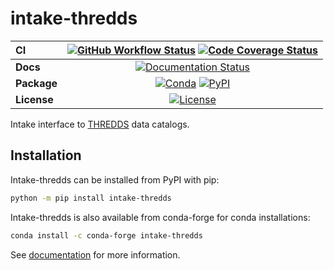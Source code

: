 # intake-thredds

| CI          | [![GitHub Workflow Status][github-ci-badge]][github-ci-link] [![Code Coverage Status][codecov-badge]][codecov-link] |
| :---------- | :-----------------------------------------------------------------------------------------------------------------: |
| **Docs**    |                                   [![Documentation Status][rtd-badge]][rtd-link]                                    |
| **Package** |                        [![Conda][conda-badge]][conda-link] [![PyPI][pypi-badge]][pypi-link]                         |
| **License** |                                       [![License][license-badge]][repo-link]                                        |

Intake interface to [THREDDS](https://www.unidata.ucar.edu/software/tds/current/catalog/) data catalogs.

## Installation

Intake-thredds can be installed from PyPI with pip:

```bash
python -m pip install intake-thredds
```

Intake-thredds is also available from conda-forge for conda installations:

```bash
conda install -c conda-forge intake-thredds
```

See [documentation](https://intake-thredds.readthedocs.io) for more information.

[github-ci-badge]: https://img.shields.io/github/workflow/status/NCAR/intake-thredds/CI?label=CI&logo=github&style=for-the-badge
[github-ci-link]: https://github.com/NCAR/intake-thredds/actions?query=workflow%3ACI
[codecov-badge]: https://img.shields.io/codecov/c/github/NCAR/intake-thredds.svg?logo=codecov&style=for-the-badge
[codecov-link]: https://codecov.io/gh/NCAR/intake-thredds
[rtd-badge]: https://img.shields.io/readthedocs/intake-thredds/latest.svg?style=for-the-badge
[rtd-link]: https://intake-thredds.readthedocs.io/en/latest/?badge=latest
[pypi-badge]: https://img.shields.io/pypi/v/intake-thredds?logo=pypi&style=for-the-badge
[pypi-link]: https://pypi.org/project/intake-thredds
[conda-badge]: https://img.shields.io/conda/vn/conda-forge/intake-thredds?logo=anaconda&style=for-the-badge
[conda-link]: https://anaconda.org/conda-forge/intake-thredds
[license-badge]: https://img.shields.io/github/license/NCAR/intake-thredds?style=for-the-badge
[repo-link]: https://github.com/NCAR/intake-thredds
